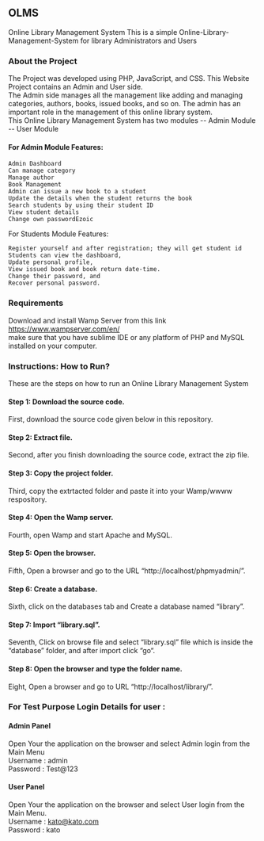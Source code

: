 ## OLMS
Online Library Management System
This is a simple Online-Library-Management-System for library Administrators and Users
### About the Project
The Project was developed using PHP, JavaScript, and CSS. This Website Project contains an Admin and User side.<br/>
The Admin side manages all the management like adding and managing categories, authors, books, issued books, and so on. The admin has an important role in the management of this online library system.<br/>
This Online Library Management System has two modules
-- Admin Module 
-- User Module

#### For Admin Module Features:

    Admin Dashboard
    Can manage category
    Manage author
    Book Management
    Admin can issue a new book to a student
    Update the details when the student returns the book
    Search students by using their student ID
    View student details
    Change own passwordEzoic

For Students Module Features:

    Register yourself and after registration; they will get student id
    Students can view the dashboard,
    Update personal profile,
    View issued book and book return date-time.
    Change their password, and
    Recover personal password.
### Requirements
Download and install Wamp Server from this link https://www.wampserver.com/en/ <br/>
make sure that you have sublime IDE or any platform of PHP and MySQL installed on your computer.

### Instructions: How to Run?
These are the steps on how to run an Online Library Management System
#### Step 1: Download the source code. 
First, download the source code given below in this repository.
#### Step 2: Extract file.
Second, after you finish downloading the source code, extract the zip file.
#### Step 3: Copy the project folder.
Third, copy the extrtacted folder and paste it into your Wamp/wwww respository.
#### Step 4: Open the Wamp server.
Fourth, open Wamp and start Apache and MySQL.
#### Step 5: Open the browser.
Fifth, Open a browser and go to the URL “http://localhost/phpmyadmin/”.
#### Step 6: Create a database.
Sixth, click on the databases tab and Create a database named “library”.
#### Step 7: Import “library.sql”.
Seventh, Click on browse file and select “library.sql” file which is inside the “database” folder, and after import click “go“.
#### Step 8: Open the browser and type the folder name.
Eight, Open a browser and go to URL “http://localhost/library/”.

### For Test Purpose Login Details for user :

#### Admin Panel 
Open Your the application on the browser and select Admin login from the Main Menu<br/>
 Username : admin<br/> 
 Password : Test@123
#### User Panel
Open Your the application on the browser and select User login from the Main Menu.<br/>
Username : kato@kato.com<br/> 
Password : kato

